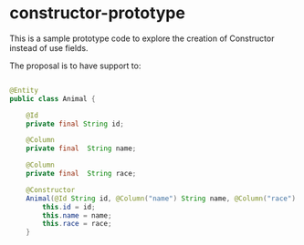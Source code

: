 # constructor-prototype

This is a sample prototype code to explore the creation of Constructor instead of use fields.

The proposal is to have support to:

```java

@Entity
public class Animal {

    @Id
    private final String id;

    @Column
    private final  String name;

    @Column
    private final  String race;

    @Constructor
    Animal(@Id String id, @Column("name") String name, @Column("race") String race) {
        this.id = id;
        this.name = name;
        this.race = race;
    }
```